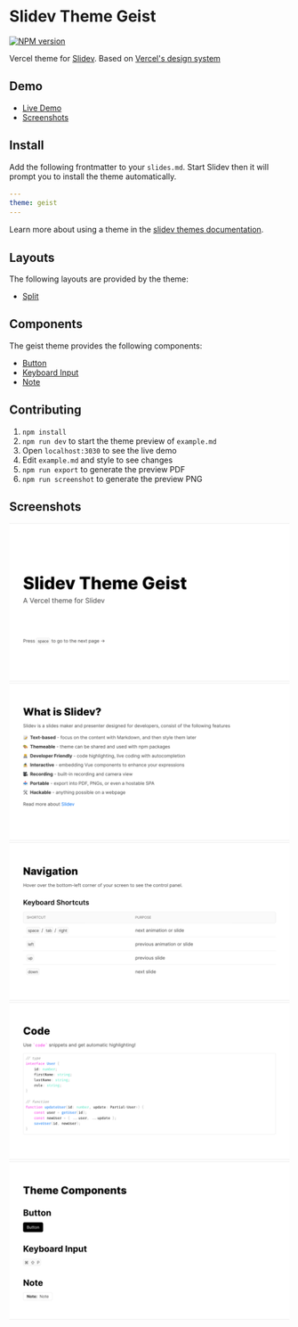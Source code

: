 # Slidev Theme Geist

[![NPM version](https://img.shields.io/npm/v/slidev-theme-geist)](https://www.npmjs.com/package/slidev-theme-geist)

Vercel theme for [Slidev](https://github.com/slidevjs/slidev). Based on [Vercel's design system](https://vercel.com/design)

## Demo

-   [Live Demo](https://slidev-theme-geist.vercel.app)
-   [Screenshots](#screenshots)

## Install

Add the following frontmatter to your `slides.md`. Start Slidev then it will prompt you to install the theme automatically.

```yml
---
theme: geist
---
```

Learn more about using a theme in the [slidev themes documentation](https://sli.dev/themes/use).

## Layouts

The following layouts are provided by the theme:

-   [Split](docs/layouts.md#split)

## Components

The geist theme provides the following components:

-   [Button](https://vercel.com/design/button)
-   [Keyboard Input](https://vercel.com/design/keyboard-input)
-   [Note](https://vercel.com/design/note)

## Contributing

1. `npm install`
2. `npm run dev` to start the theme preview of `example.md`
3. Open `localhost:3030` to see the live demo
4. Edit `example.md` and style to see changes
5. `npm run export` to generate the preview PDF
6. `npm run screenshot` to generate the preview PNG

## Screenshots

![Slide demo with cover page](/example-export/01.png)
![Slide demo with list](/example-export/02.png)
![Slide demo with table](/example-export/03.png)
![Slide demo with code](/example-export/04.png)
![Slide demo with geist components ](/example-export/05.png)
